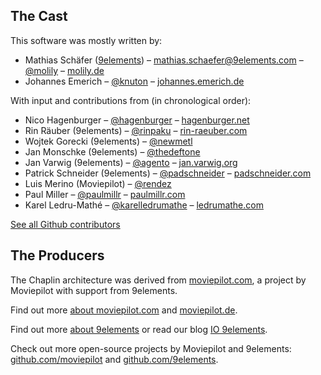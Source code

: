 ## The Cast

This software was mostly written by:

* Mathias Schäfer ([9elements](http://9elements.com/)) – [mathias.schaefer@9elements.com](mailto:mathias.schaefer@9elements.com) – [@molily](https://twitter.com/molily) – [molily.de](http://molily.de/)
* Johannes Emerich – [@knuton](https://twitter.com/knuton) – [johannes.emerich.de](http://johannes.emerich.de/)

With input and contributions from (in chronological order):

* Nico Hagenburger – [@hagenburger](http://twitter.com/hagenburger) – [hagenburger.net](http://www.hagenburger.net/)
* Rin Räuber (9elements) – [@rinpaku](http://twitter.com/rinpaku) – [rin-raeuber.com](http://rin-raeuber.com/)
* Wojtek Gorecki (9elements) – [@newmetl](http://twitter.com/newmetl)
* Jan Monschke (9elements) – [@thedeftone](http://twitter.com/thedeftone)
* Jan Varwig (9elements) – [@agento](http://twitter.com/agento) – [jan.varwig.org](http://jan.varwig.org/)
* Patrick Schneider (9elements) – [@padschneider](http://twitter.com/padschneider) – [padschneider.com](http://padschneider.com/)
* Luis Merino (Moviepilot) – [@rendez](http://twitter.com/rendez)
* Paul Miller – [@paulmillr](http://twitter.com/paulmillr) – [paulmillr.com](http://paulmillr.com/)
* Karel Ledru-Mathé – [@karelledrumathe](http://twitter.com/karelledrumathe) – [ledrumathe.com](http://ledrumathe.com/)

[See all Github contributors](https://github.com/moviepilot/chaplin/contributors)

## The Producers

The Chaplin architecture was derived from [moviepilot.com](http://moviepilot.com/), a project by Moviepilot with support from 9elements.

Find out more [about moviepilot.com](http://moviepilot.com/about) and [moviepilot.de](http://www.moviepilot.de/pages/about).

Find out more [about 9elements](http://9elements.com/) or read our blog [IO 9elements](http://9elements.com/io/).

Check out more open-source projects by Moviepilot and 9elements: [github.com/moviepilot](https://github.com/moviepilot) and [github.com/9elements](https://github.com/9elements).
